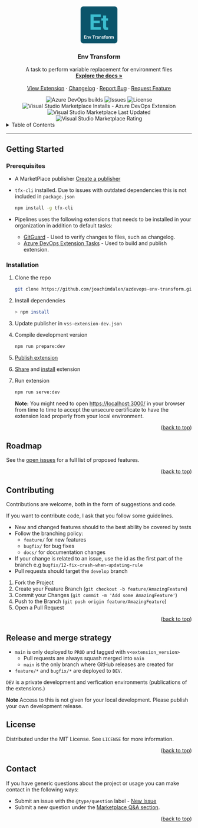 <div id="top"></div>
<!-- PROJECT LOGO -->
<br />
<div align="center">
  <a href="https://github.com/joachimdalen/azdevops-env-transform">
    <img src="extension-icon.png" alt="Logo" width="100" height="100">
  </a>

<h3 align="center">Env Transform</h3>

  <p align="center">
    A task to perform variable replacement for environment files
    <br />
    <a href="https://docs.devops-extensions.dev/docs/extensions/env-transform"><strong>Explore the docs »</strong></a>
    <br />
    <br />
    <a href="https://marketplace.visualstudio.com/items?itemName=joachimdalen.env-transform">View Extension</a>
    ·
    <a href="https://github.com/joachimdalen/azdevops-env-transform/blob/main/CHANGELOG.md">Changelog</a>
    ·
    <a href="https://github.com/joachimdalen/azdevops-env-transform/issues">Report Bug</a>
    ·
    <a href="https://github.com/joachimdalen/azdevops-env-transform/issues">Request Feature</a>
  </p>
</div>

<div align="center">
  <img alt="Azure DevOps builds" src="https://img.shields.io/azure-devops/build/dalenapps/6531387f-baea-443c-a284-0d0e786e56c3/48?color=0078d7&label=main%20Build&logo=azure-devops&style=flat-square">
  <img alt="Issues" src="https://img.shields.io/github/issues/joachimdalen/azdevops-env-transform.svg?style=flat-square">
  <img alt="License" src="https://img.shields.io/github/license/joachimdalen/azdevops-env-transform?style=flat-square">
</div>
<div align="center">

  <img alt="Visual Studio Marketplace Installs - Azure DevOps Extension" src="https://img.shields.io/visual-studio-marketplace/azure-devops/installs/total/joachimdalen.env-transform?label=Marketplace%20Installs&style=flat-square">
  <img alt="Visual Studio Marketplace Last Updated" src="https://img.shields.io/visual-studio-marketplace/last-updated/joachimdalen.env-transform?style=flat-square">
<img alt="Visual Studio Marketplace Rating" src="https://img.shields.io/visual-studio-marketplace/r/joachimdalen.env-transform?style=flat-square">
</div>

<!-- TABLE OF CONTENTS -->
<details>
  <summary>Table of Contents</summary>
  <ol>
    <li>
      <a href="#getting-started">Getting Started</a>
      <ul>
        <li><a href="#prerequisites">Prerequisites</a></li>
        <li><a href="#installation">Installation</a></li>
      </ul>
    </li>
    <li><a href="#roadmap">Roadmap</a></li>
    <li><a href="#contributing">Contributing</a></li>
    <li><a href="#release-and-merge-strategy">Release and merge strategy</a></li>
    <li><a href="#license">License</a></li>
    <li><a href="#contact">Contact</a></li>
  </ol>
</details>

<!-- ABOUT THE PROJECT -->

---

## Getting Started

### Prerequisites

- A MarketPlace publisher [Create a publisher](https://docs.microsoft.com/en-us/azure/devops/extend/publish/overview?view=azure-devops#create-a-publisher)
- `tfx-cli` installed. Due to issues with outdated dependencies this is not included in `package.json`

  ```sh
  npm install -g tfx-cli
  ```

- Pipelines uses the following extensions that needs to be installed in your organization in addition to default tasks:
  - [GitGuard](https://marketplace.visualstudio.com/items?itemName=joachimdalen.gitguard) - Used to verify changes to files, such as changelog.
  - [Azure DevOps Extension Tasks](https://marketplace.visualstudio.com/items?itemName=ms-devlabs.vsts-developer-tools-build-tasks) - Used to build and publish extension.

### Installation

1. Clone the repo

   ```sh
   git clone https://github.com/joachimdalen/azdevops-env-transform.git
   ```

2. Install dependencies

   ```sh
   > npm install
   ```

3. Update publisher in `vss-extension-dev.json`
4. Compile development version

   ```sh
   npm run prepare:dev
   ```

5. [Publish extension](https://docs.microsoft.com/en-us/azure/devops/extend/publish/overview?view=azure-devops#publish-an-extension)
6. [Share](https://docs.microsoft.com/en-us/azure/devops/extend/publish/overview?view=azure-devops#share-an-extension) and [install](https://docs.microsoft.com/en-us/azure/devops/extend/publish/overview?view=azure-devops#install-an-extension) extension
7. Run extension

   ```sh
   npm run serve:dev
   ```

   **Note:** You might need to open [https://localhost:3000/](https://localhost:3000/) in your browser from time to time to accept the unsecure certificate to have the extension load properly from your local environment.

<p align="right">(<a href="#top">back to top</a>)</p>

<!-- USAGE EXAMPLES -->

## Roadmap

See the [open issues](https://github.com/joachimdalen/azdevops-env-transform/issues?q=is%3Aopen+is%3Aissue+label%3A%40type%2Ffeature) for a full list of proposed features.

<p align="right">(<a href="#top">back to top</a>)</p>

<!-- CONTRIBUTING -->

## Contributing

Contributions are welcome, both in the form of suggestions and code.

If you want to contribute code, I ask that you follow some guidelines.

- New and changed features should to the best ability be covered by tests
- Follow the branching policy:
  - `feature/` for new features
  - `bugfix/` for bug fixes
  - `docs/` for documentation changes
- If your change is related to an issue, use the id as the first part of the branch e.g `bugfix/12-fix-crash-when-updating-rule`
- Pull requests should target the `develop` branch

1. Fork the Project
2. Create your Feature Branch (`git checkout -b feature/AmazingFeature`)
3. Commit your Changes (`git commit -m 'Add some AmazingFeature'`)
4. Push to the Branch (`git push origin feature/AmazingFeature`)
5. Open a Pull Request

<p align="right">(<a href="#top">back to top</a>)</p>

## Release and merge strategy

- `main` is only deployed to `PROD` and tagged with `v<extension_version>`
  - Pull requests are always squash merged into `main`
  - `main` is the only branch where GitHub releases are created for
- `feature/*` and `bugfix/*` are deployed to `DEV`.

`DEV` is a private development and verfication environments (publications of the extensions.)

**Note** Access to this is not given for your local development. Please publish your own development release.

<!-- LICENSE -->

## License

Distributed under the MIT License. See `LICENSE` for more information.

<p align="right">(<a href="#top">back to top</a>)</p>

<!-- CONTACT -->

## Contact

If you have generic questions about the project or usage you can make contact in the following ways:

- Submit an issue with the `@type/question` label - [New Issue](https://github.com/joachimdalen/azdevops-env-transform/issues/new)
- Submit a new question under the [Marketplace Q&A section](https://marketplace.visualstudio.com/items?itemName=joachimdalen.env-transform&ssr=false#qna).

<p align="right">(<a href="#top">back to top</a>)</p>
